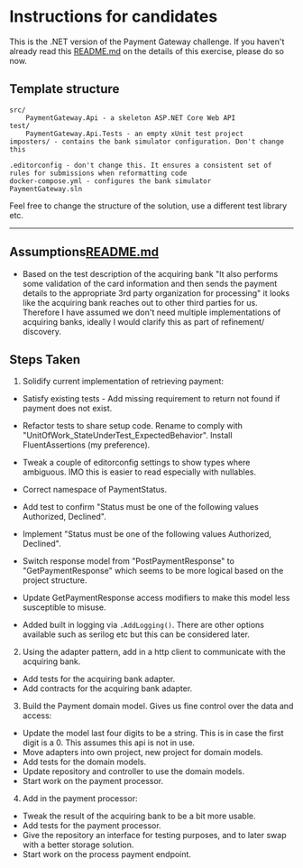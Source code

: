 # Instructions for candidates

This is the .NET version of the Payment Gateway challenge. If you haven't already read this [README.md](https://github.com/cko-recruitment/) on the details of this exercise, please do so now. 

## Template structure
```
src/
    PaymentGateway.Api - a skeleton ASP.NET Core Web API
test/
    PaymentGateway.Api.Tests - an empty xUnit test project
imposters/ - contains the bank simulator configuration. Don't change this

.editorconfig - don't change this. It ensures a consistent set of rules for submissions when reformatting code
docker-compose.yml - configures the bank simulator
PaymentGateway.sln
```

Feel free to change the structure of the solution, use a different test library etc.

-------------------

## Assumptions[README.md](README.md)
- Based on the test description of the acquiring bank "It also performs some validation of the card information and then sends the payment details to the appropriate 3rd party organization for processing" it looks like
the acquiring bank reaches out to other third parties for us. Therefore I have assumed we don't need multiple implementations of acquiring banks, ideally I would clarify this as part of refinement/ discovery.

## Steps Taken
1. Solidify current implementation of retrieving payment:
- Satisfy existing tests - Add missing requirement to return not found if payment does not exist.
- Refactor tests to share setup code. Rename to comply with "UnitOfWork_StateUnderTest_ExpectedBehavior". Install FluentAssertions (my preference).

- Tweak a couple of editorconfig settings to show types where ambiguous. IMO this is easier to read especially with nullables.
- Correct namespace of PaymentStatus.

- Add test to confirm "Status must be one of the following values Authorized, Declined".
- Implement "Status must be one of the following values Authorized, Declined".

- Switch response model from "PostPaymentResponse" to "GetPaymentResponse" which seems to be more logical based on the project structure.
- Update GetPaymentResponse access modifiers to make this model less susceptible to misuse.

- Added built in logging via `.AddLogging()`. There are other options available such as serilog etc but this can be considered later.

2. Using the adapter pattern, add in a http client to communicate with the acquiring bank.
- Add tests for the acquiring bank adapter.
- Add contracts for the acquiring bank adapter.

3. Build the Payment domain model. Gives us fine control over the data and access:
- Update the model last four digits to be a string. This is in case the first digit is a 0. This assumes this api is not in use.
- Move adapters into own project, new project for domain models.
- Add tests for the domain models.
- Update repository and controller to use the domain models.
- Start work on the payment processor.

4. Add in the payment processor:
- Tweak the result of the acquiring bank to be a bit more usable.
- Add tests for the payment processor.
- Give the repository an interface for testing purposes, and to later swap with a better storage solution.
- Start work on the process payment endpoint.
